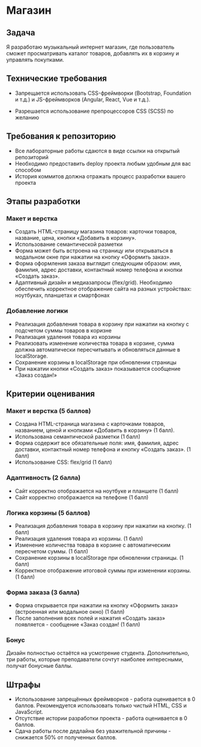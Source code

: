# Магазин

## Задача

Я разработаю музыкальный интернет магазин, где пользователь сможет просматривать каталог товаров, добавлять их в корзину и управлять покупками.


## Технические требования
- Запрещается использовать CSS-фреймворки (Bootstrap, Foundation и т.д.) и JS-фреймворков (Angular, React, Vue и т.д.).

- Разрешается использование препроцессоров CSS (SCSS) по желанию

## Требования к репозиторию
- Все лабораторные работы сдаются в виде ссылки на открытый репозиторий
- Необходимо предоставить deploy проекта любым удобным для вас способом
- История коммитов должна отражать процесс разработки вашего проекта

## Этапы разработки
### Макет и верстка
- Создать HTML-страницу магазина товаров: карточки товаров, название, цена, кнопки «Добавить в корзину».
- Использование семантической разметки
- Форма может быть встроена на страницу или открываться в модальном окне при нажатии на кнопку «Оформить заказ».
- Форма оформления заказа выглядит следующим образом: имя, фамилия, адрес доставки, контактный номер телефона и кнопки «Создать заказ».
- Адаптивный дизайн и медиазапросы (flex/grid). Необходимо обеспечить корректное отображение сайта на разных устройствах: ноутбуках, планшетах и смартфонах
### Добавление логики
- Реализация добавления товара в корзину при нажатии на кнопку с подсчетом суммы товаров в коризне
- Реализация удаления товара из корзины
- Реализовать изменение количества товара в корзине, сумма должна автоматически пересчитывать и обновляться данные в localStorage.
- Сохранение корзины в localStorage при обновлении страницы
- При нажатии кнопки «Создать заказ» показывается сообщение «Заказ создан!»
## Критерии оценивания
### Макет и верстка (5 баллов)
- Создана HTML-страница магазина с карточками товаров, названием, ценой и кнопками «Добавить в корзину» (1 балл).
- Использована семантической разметки (1 балл)
- Форма содержит все обязательные поля: имя, фамилия, адрес доставки, контактный номер телефона и кнопку «Создать заказ». (1 балл)
- Использование CSS: flex/grid (1 балл)
### Адаптивность (2 балла)
- Сайт корректно отображается на ноутбуке и планшете (1 балл)
- Сайт корректно отображается на телефоне (1 балл)
### Логика корзины (5 баллов)
- Реализация добавления товара в корзину при нажатии на кнопку. (1 балл)
- Реализация удаления товара из корзины. (1 балл)
- Изменение количества товара в корзине с автоматическим пересчетом суммы. (1 балл)
- Сохранение корзины в localStorage при обновлении страницы. (1 балл)
- Корректное отображение итоговой суммы при изменении корзины. (1 балл)
### Форма заказа (3 балла)
- Форма открывается при нажатии на кнопку «Оформить заказ» (встроенная или модальное окно) (1 балл)
- После заполнения всех полей и нажатия «Создать заказ» появляется - сообщение «Заказ создан! (1 балл)
### Бонус
Дизайн полностью остаётся на усмотрение студента. Дополнительно, три работы, которые преподаватели сочтут наиболее интересными, получат бонусные баллы.

## Штрафы
- Использование запрещённых фреймворков - работа оценивается в 0 баллов. Рекомендуется использовать только чистый HTML, CSS и JavaScript.
- Отсутствие истории разработки проекта - работа оценивается в 0 баллов.
- Сдача работы после дедлайна без уважительной причины - снижается 50% от полученных баллов.
